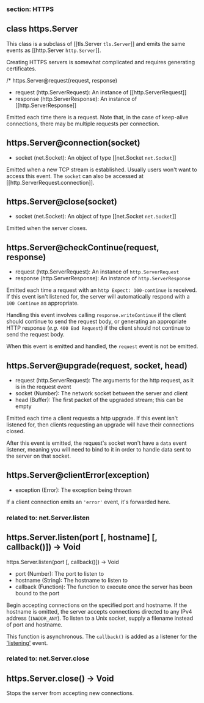 ### section: HTTPS
## class https.Server

This class is a subclass of [[tls.Server `tls.Server`]] and emits the same events as [[http.Server `http.Server`]].

Creating HTTPS servers is somewhat complicated and requires generating certificates. 



/* 
https.Server@request(request, response)
- request (http.ServerRequest):  An instance of [[http.ServerRequest]]
- response (http.ServerResponse):  An instance of [[http.ServerResponse]]

Emitted each time there is a request. Note that, in the case of keep-alive connections, there may be multiple requests per connection.

 



## https.Server@connection(socket)
- socket (net.Socket): An object of type [[net.Socket `net.Socket`]]

Emitted when a new TCP stream is established. Usually users won't want to access this event. The `socket` can also be accessed at [[http.ServerRequest.connection]].

 


## https.Server@close(socket)
- socket (net.Socket): An object of type [[net.Socket `net.Socket`]]

Emitted when the server closes.
 


## https.Server@checkContinue(request, response)
- request  (http.ServerRequest): An instance of `http.ServerRequest`
- response (http.ServerResponse): An instance of `http.ServerResponse`

Emitted each time a request with an `http Expect: 100-continue` is received. If this event isn't listened for, the server will automatically respond with a `100 Continue` as appropriate.

Handling this event involves calling `response.writeContinue` if the client should continue to send the request body, or generating an appropriate HTTP response (_e.g._ `400 Bad Request`) if the client should not continue to send the request body.

<Note>When this event is emitted and handled, the `request` event is not be emitted.</Note>

 


## https.Server@upgrade(request, socket, head)
- request (http.ServerRequest): The arguments for the http request, as it is in the request event
- socket (Number): The network socket between the server and client
- head (Buffer):  The first packet of the upgraded stream; this can be empty

Emitted each time a client requests a http upgrade. If this event isn't listened for, then clients requesting an upgrade will have their connections closed.

After this event is emitted, the request's socket won't have a `data` event listener, meaning you will need to bind to it in order to handle data sent to the server on that socket.

 


## https.Server@clientError(exception)
- exception (Error): The exception being thrown

If a client connection emits an `'error'` event, it's forwarded here.

 
 



### related to: net.Server.listen
## https.Server.listen(port [, hostname] [, callback()])  -> Void
https.Server.listen(port [, callback()])  -> Void
- port (Number): The port to listen to
- hostname (String):  The hostname to listen to
- callback (Function):  The function to execute once the server has been bound to the port
 
Begin accepting connections on the specified port and hostname. If the hostname is omitted, the server accepts connections directed to any IPv4 address (`INADDR_ANY`). To listen to a Unix socket, supply a filename instead of port and hostname.

This function is asynchronous. The `callback()` is added as a listener for the <a href="net.html#event_listening_">'listening'</a> event.



 
 

### related to: net.Server.close
## https.Server.close() -> Void

Stops the server from accepting new connections.
 
